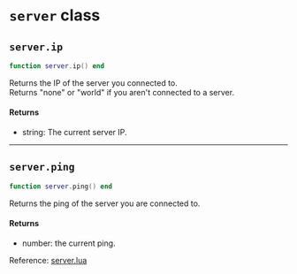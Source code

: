 # `server` class



## `server.ip`
```lua
function server.ip() end
```
Returns the IP of the server you connected to.  
Returns "none" or "world" if you aren't connected to a server.

#### Returns
- string: The current server IP.

-----

## `server.ping`
```lua
function server.ping() end
```
Returns the ping of the server you are connected to.

#### Returns
- number: the current ping.

Reference: [server.lua](https://github.com/flarialmc/scripting-wiki/tree/main/autocomplete/game/server.lua)